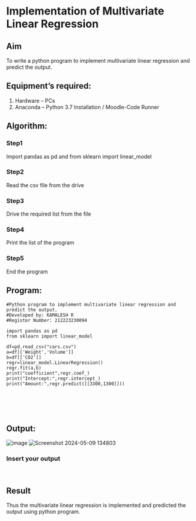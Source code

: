 # Implementation of Multivariate Linear Regression
## Aim
To write a python program to implement multivariate linear regression and predict the output.
## Equipment’s required:
1.	Hardware – PCs
2.	Anaconda – Python 3.7 Installation / Moodle-Code Runner
## Algorithm:
### Step1
Import pandas as pd and from sklearn import linear_model

### Step2
Read the csv file from the drive

### Step3
Drive the required list from the file

### Step4
Print the list of the program

### Step5
End the program

## Program:
```
#Python program to implement multivariate linear regression and predict the output.
#Developed by: KAMALESH R
#Register Number: 212223230094

import pandas as pd
from sklearn import linear_model

df=pd.read_csv("cars.csv")
a=df[['Weight','Volume']]
b=df[['CO2']]
regr=linear_model.LinearRegression()
regr.fit(a,b)
print("coefficient",regr.coef_)
print("Intercept:",regr.intercept_)
print("Amount:",regr.predict([[3300,1300]]))






```
## Output:
![image](https://github.com/KAMALESHNITHYA/Multivariate-Linear-Regression/assets/145743119/4b28aa3c-6ec7-4a4d-8d36-865d477207b0)
![Screenshot 2024-05-09 134803](https://github.com/KAMALESHNITHYA/Multivariate-Linear-Regression/assets/145743119/bb03642c-3dc9-47e6-b2ee-e9291962c440)

### Insert your output

<br>

## Result
Thus the multivariate linear regression is implemented and predicted the output using python program.
